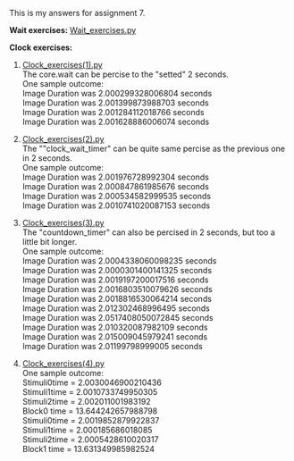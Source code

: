This is my answers for assignment 7.<br />

**Wait exercises:** [Wait_exercises.py](https://github.com/VKYMSC/PSYCH403/blob/main/Assignment%207/Wait_exercises.py)

**Clock exercises:** <br />
1. [Clock_exercises(1).py](https://github.com/VKYMSC/PSYCH403/blob/main/Assignment%207/Clock_exercises(1).py) <br />
The core.wait can be percise to the "setted" 2 seconds.  <br />
One sample outcome: <br />
 Image Duration was 2.000299328006804 seconds <br />
 Image Duration was 2.001399873988703 seconds <br />
 Image Duration was 2.001284112018766 seconds <br />
 Image Duration was 2.001628886006074 seconds <br />
 
 2. [Clock_exercises(2).py](https://github.com/VKYMSC/PSYCH403/blob/main/Assignment%207/Clock_exercises(2).py) <br />
 The ""clock_wait_timer" can be quite same percise as the previous one in 2 seconds. <br />
 One sample outcome: <br />
 Image Duration was 2.001976728992304 seconds <br />
 Image Duration was 2.000847861985676 seconds <br />
 Image Duration was 2.000534582999535 seconds <br />
 Image Duration was 2.0010741020087153 seconds <br />

3. [Clock_exercises(3).py](https://github.com/VKYMSC/PSYCH403/blob/main/Assignment%207/Clock_exercises(3).py) <br />
The "countdown_timer" can also be percised in 2 seconds, but too a little bit longer. <br />
One sample outcome: <br />
 Image Duration was 2.0004338060098235 seconds <br />
 Image Duration was 2.0000301400141325 seconds <br />
 Image Duration was 2.0019197200017516 seconds <br />
 Image Duration was 2.0016803510079626 seconds <br />
 Image Duration was 2.0018816530064214 seconds <br />
 Image Duration was 2.012302468996495 seconds <br />
 Image Duration was 2.0517408050072845 seconds <br />
 Image Duration was 2.010320087982109 seconds <br />
 Image Duration was 2.015009045979241 seconds <br />
 Image Duration was 2.01199798999005 seconds <br />
 
 4. [Clock_exercises(4).py](https://github.com/VKYMSC/PSYCH403/blob/main/Assignment%207/Clock_exercises(4).py) <br />
One sample outcome: <br />
Stimuli0time = 2.0030046900210436 <br />
Stimuli1time = 2.0010733749950305 <br />
Stimuli2time = 2.002011001983192 <br />
Block0 time = 13.644242657988798 <br />
Stimuli0time = 2.0019852879922837 <br />
Stimuli1time = 2.000185686018085 <br />
Stimuli2time = 2.0005428610020317 <br />
Block1 time = 13.631349985982524 <br />
